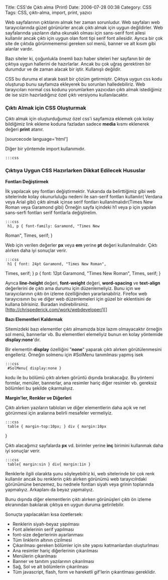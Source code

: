 Title: CSS&#039;de Çıktı alma (Print) 
Date: 2006-07-28 00:38
Category: CSS
Tags: CSS, çıktı-alma, import, print, yazıcı

Web sayfalarının çıktılarını almak her zaman sorunludur. Web sayfaları
web tarayıcılarında güzel görünürler ancak çıktı almak için uygun
değildirler. Web sayfalarında yazıların daha okunaklı olması için
sans-serif font ailesi kullanılır ancak çıktı için uygun olan font tipi
serif font ailesidir. Ayrıca bir çok site de çıktıda görünmememsi
gereken sol menü, banner ve alt kısım gibi alanlar vardır.

Bazı siteler ki, çoğunlukla önemli bazı haber siteleri her sayfanın bir
de çıktıya uygun hallerini de hazırlarlar. Ancak bu çok uğraş gerektiren
bir durumdur ve de zaman alacak bir iştir. Kullanışlı değildir.

CSS bu duruma el atarak basit bir çözüm getirmiştir.<!--more--> Çıktıya
uygun css kodu oluşturup bunu sayfamıza ekleyerek bu sorunları
halledebiliriz. Web tarayıcıları normal css kodunu yorumlarken yazıcıdan
çıktı almak istediğimiz de ise sizin hazırladığınız özel çıktı versiyonu
kullanılacaktır.

### Çıktı Almak için CSS Oluşturmak

Çıktı almak için oluşturduğumuz özel css'i sayfamıza eklemek çok kolay
bildiğimiz link ekleme koduna fazladan sadece **media** kısmı eklenerek
değeri **print** atanır.

[sourcecode language='html']
<link rel="stylesheet" type="text/css" href="ciktistil.css" media="print">


Diğer bir yöntemde import kullanımıdır.

	:::css
	

<style type="text/css"> 
    @import url("webicin.css") screen; 
    @import url("ciktial.css") print; 
</style>


### Çıktıya Uygun CSS Hazırlarken Dikkat Edilecek Hususlar

**Fontları Değiştirmek**

İlk yapılacak şey fontları değiştirmektir. Yukarıda da belirttiğimiz
gibi web sitelerinde kolay okunurluluğu nedeni ile san-serif fontları
kullanılır( Verdana veya Arial gibi) çıktı almak içinse serif fontları
kullanılmalıdır(Times New Roman veya Garamond gibi) Örneğin sayfa
içindeki h1 veya p için yapılan sans-serfi fontları serif fontlarla
değiştirelim.

	:::css
	 h1, p { font-family: Garamond, "Times New
Roman", Times, serif; } 

Web için verilen değerler **px** veya **em** yerine **pt** değeri
kullanılmalıdır. Çıktı alırken daha iyi sonuçlar verir.

	:::css
	 h1 { font: 24pt Garamond, "Times New Roman",
Times, serif; } p { font: 12pt Garamond, "Times New Roman", Times,
serif; } 

Ayrıca **line-height** değeri, **font-weight** değeri, **word-spacing**
ve **text-align** değerlerini de çıktı ama durumu için düzenlemeliyiz.
Bunu için we tarayıcılarının çıktı ön izleme özelliğinden
yararlanabilriz. Firefox web tarayıcısının bu ve diğer web düzenlemeleri
için güzel bir eklentisini de kullana bilrisiniz. Buradan
indirebilirsiniz. [http://chrispederick.com/work/webdeveloper/][]

**Bazı Elementleri Kaldırmak**

Sitemizdeki bazı elementler çıktı almamızda bize lazım olmayacaktır
örneğin sol menü, bannerlar vb. Bu elementleri elemeliyiz bunun en kolay
yöntemide **display:none**'dır.

Bir elementin **display** özelliğini "**none**" yaparak çıktı alırken
görütülenmesini engelleriz. Örneğin solmenu için #SolMenu tanımlması
yapmış isek

	:::css
	 #SolMenu{ display:none } 

kodu ile bu bölümü çıktı alırken görüntü dışında bırakacağız. Bu yöntemi
formlar, menüler, bannerlar, ana resimler hariç diğer resimler vb.
gereksiz bölümleri bu şekilde çıkarmalıyız.

**Margin'ler, Renkler ve Diğerleri**

Çıktı alırken yazıların tabloları ve diğer elementlerin daha açık ve net
görünmesi için aralarına belirli mesafeler vermeliyiz.

	:::css
	 table { margin-top:10px; } div { margin:10px
} 

Çıktı alacağımız sayfalarda **px** vd. birimler yerine **inç** birimini
kullanmak daha iyi sonuçlar verir.

	:::css
	 table{ margin:sin } div{ margin:1in }


Renklerle ilgili olarakta şunu söyleyebilriz ki, web sitelerinde bir çok
renk kullanılır ancak bu renklerin çıktı alırken görünümü web
tarayıcılrdaki görünümüne benzemez, bu nednele fontları siyah veya
grinin toplarında yapmalıyız. Arkaplanı da beyaz yapmalıyız.

Bunu dışında diğer elementlerin çıktı alırken görünüşleri çıktı ön
izleme ekranından bakılarak çıktıya en uygun duruma getirilebilir.

Sonuçta yapılacakları kısa özetlersek:

-   Renklerin siyah-beyaz yapılması
-   Font ailelerinin serif yapılması
-   font-size değerlerinin ayarlanması
-   Tüm linklerin altının çizilmesi
-   Çıkarılması gereken bölümler için site yapısı katmanlardan
    oluşturlması
-   Ana resimler hariç diğerlerinin çıkarılması
-   Menülerin çıkarılması
-   Banner ve tanıtım yazılarının çıkarılması
-   Sağ, Sol ve alt bölümlerin çıkarılması
-   Tüm javascript, flash, form ve hareketli gif'lerin çıkarıtlması
    gereklidir.

</p>

  [http://chrispederick.com/work/webdeveloper/]: http://chrispederick.com/work/webdeveloper/
